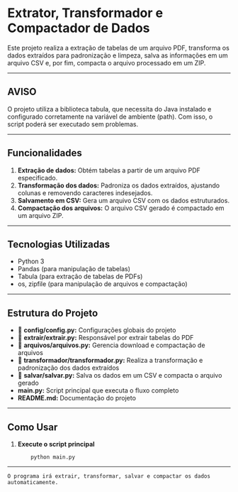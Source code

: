 # Extrator, Transformador e Compactador de Dados

Este projeto realiza a extração de tabelas de um arquivo PDF, transforma os dados extraídos para padronização e limpeza, salva as informações em um arquivo CSV e, por fim, compacta o arquivo processado em um ZIP.

---

## AVISO

O projeto utiliza a biblioteca tabula, que necessita do Java instalado e configurado corretamente na variável de ambiente (path). Com isso, o script poderá ser executado sem problemas.

---

## Funcionalidades

1. **Extração de dados:** Obtém tabelas a partir de um arquivo PDF especificado.
2. **Transformação dos dados:** Padroniza os dados extraídos, ajustando colunas e removendo caracteres indesejados.
3. **Salvamento em CSV:** Gera um arquivo CSV com os dados estruturados.
4. **Compactação dos arquivos:** O arquivo CSV gerado é compactado em um arquivo ZIP.

---

## Tecnologias Utilizadas

- Python 3
- Pandas (para manipulação de tabelas)
- Tabula (para extração de tabelas de PDFs)
- os, zipfile (para manipulação de arquivos e compactação)

---

## Estrutura do Projeto

- 📁 **config/config.py:** Configurações globais do projeto
- 📁 **extrair/extrair.py:** Responsável por extrair tabelas do PDF
- 📁 **arquivos/arquivos.py:** Gerencia download e compactação de arquivos
- 📁 **transformador/transformador.py:** Realiza a transformação e padronização dos dados extraídos
- 📁 **salvar/salvar.py:** Salva os dados em um CSV e compacta o arquivo gerado
- **main.py:** Script principal que executa o fluxo completo
- **README.md:** Documentação do projeto

---

## Como Usar

1. **Execute o script principal**

    ```
        python main.py
    ```
---

`
    O programa irá extrair, transformar, salvar e compactar os dados automaticamente.
`
